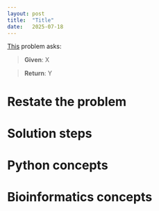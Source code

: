 ```yaml
---
layout: post
title:  "Title"
date:   2025-07-18
---
```


[This](https://rosalind.info/problems/xxxx/) problem asks:

> **Given**: X

> **Return**: Y

<!--Break-->


# Restate the problem


# Solution steps


# Python concepts

# Bioinformatics concepts


